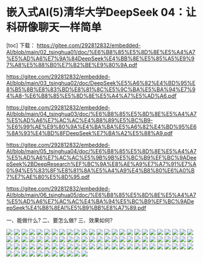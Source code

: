 嵌入式AI(5)清华大学DeepSeek 04：让科研像聊天一样简单
===
[toc]
下载：
https://gitee.com/292812832/embedded-AI/blob/main/02_tsinghua01/doc/%E6%B8%85%E5%8D%8E%E5%A4%A7%E5%AD%A6%E7%9A%84DeepSeek%E4%BB%8E%E5%85%A5%E9%97%A8%E5%88%B0%E7%B2%BE%E9%80%9A.pdf

https://gitee.com/292812832/embedded-AI/blob/main/03_tsinghua02/doc/DeepSeek%E5%A6%82%E4%BD%95%E8%B5%8B%E8%83%BD%E8%81%8C%E5%9C%BA%E5%BA%94%E7%94%A8-%E6%B8%85%E5%8D%8E%E5%A4%A7%E5%AD%A6.pdf

https://gitee.com/292812832/embedded-AI/blob/main/04_tsinghua03/doc/%E6%B8%85%E5%8D%8E%E5%A4%A7%E5%AD%A6%E7%AC%AC%E4%B8%89%E5%BC%B9-%E6%99%AE%E9%80%9A%E4%BA%BA%E5%A6%82%E4%BD%95%E6%8A%93%E4%BD%8FDeepSeek%E7%BA%A2%E5%88%A9.pdf

https://gitee.com/292812832/embedded-AI/blob/main/05_tsinghua04/doc/%E6%B8%85%E5%8D%8E%E5%A4%A7%E5%AD%A6%E7%AC%AC%E5%9B%9B%E5%BC%B9%EF%BC%9ADeepSeek%2BDeepResearch%EF%BC%9A%E8%AE%A9%E7%A7%91%E7%A0%94%E5%83%8F%E8%81%8A%E5%A4%A9%E4%B8%80%E6%A0%B7%E7%AE%80%E5%8D%95.pdf

https://gitee.com/292812832/embedded-AI/blob/main/06_tsinghua05/doc/%E6%B8%85%E5%8D%8E%E5%A4%A7%E5%AD%A6%E7%AC%AC%E4%BA%94%E5%BC%B9%EF%BC%9ADeepSeek%E4%B8%8EAI%E5%B9%BB%E8%A7%89.pdf



一、能做什么?
二、要怎么做?
三、效果如何?

![](./images/清华大学第四弹：DeepSeek+DeepResearch：让科研像聊天一样简单-图片-0.jpg)
![](./images/清华大学第四弹：DeepSeek+DeepResearch：让科研像聊天一样简单-图片-1.jpg)
![](./images/清华大学第四弹：DeepSeek+DeepResearch：让科研像聊天一样简单-图片-2.jpg)
![](./images/清华大学第四弹：DeepSeek+DeepResearch：让科研像聊天一样简单-图片-3.jpg)
![](./images/清华大学第四弹：DeepSeek+DeepResearch：让科研像聊天一样简单-图片-4.jpg)
![](./images/清华大学第四弹：DeepSeek+DeepResearch：让科研像聊天一样简单-图片-5.jpg)
![](./images/清华大学第四弹：DeepSeek+DeepResearch：让科研像聊天一样简单-图片-6.jpg)
![](./images/清华大学第四弹：DeepSeek+DeepResearch：让科研像聊天一样简单-图片-7.jpg)
![](./images/清华大学第四弹：DeepSeek+DeepResearch：让科研像聊天一样简单-图片-8.jpg)
![](./images/清华大学第四弹：DeepSeek+DeepResearch：让科研像聊天一样简单-图片-9.jpg)
![](./images/清华大学第四弹：DeepSeek+DeepResearch：让科研像聊天一样简单-图片-10.jpg)
![](./images/清华大学第四弹：DeepSeek+DeepResearch：让科研像聊天一样简单-图片-11.jpg)
![](./images/清华大学第四弹：DeepSeek+DeepResearch：让科研像聊天一样简单-图片-12.jpg)
![](./images/清华大学第四弹：DeepSeek+DeepResearch：让科研像聊天一样简单-图片-13.jpg)
![](./images/清华大学第四弹：DeepSeek+DeepResearch：让科研像聊天一样简单-图片-14.jpg)
![](./images/清华大学第四弹：DeepSeek+DeepResearch：让科研像聊天一样简单-图片-15.jpg)
![](./images/清华大学第四弹：DeepSeek+DeepResearch：让科研像聊天一样简单-图片-16.jpg)
![](./images/清华大学第四弹：DeepSeek+DeepResearch：让科研像聊天一样简单-图片-17.jpg)
![](./images/清华大学第四弹：DeepSeek+DeepResearch：让科研像聊天一样简单-图片-18.jpg)
![](./images/清华大学第四弹：DeepSeek+DeepResearch：让科研像聊天一样简单-图片-19.jpg)
![](./images/清华大学第四弹：DeepSeek+DeepResearch：让科研像聊天一样简单-图片-20.jpg)
![](./images/清华大学第四弹：DeepSeek+DeepResearch：让科研像聊天一样简单-图片-21.jpg)
![](./images/清华大学第四弹：DeepSeek+DeepResearch：让科研像聊天一样简单-图片-22.jpg)
![](./images/清华大学第四弹：DeepSeek+DeepResearch：让科研像聊天一样简单-图片-23.jpg)
![](./images/清华大学第四弹：DeepSeek+DeepResearch：让科研像聊天一样简单-图片-24.jpg)
![](./images/清华大学第四弹：DeepSeek+DeepResearch：让科研像聊天一样简单-图片-25.jpg)
![](./images/清华大学第四弹：DeepSeek+DeepResearch：让科研像聊天一样简单-图片-26.jpg)
![](./images/清华大学第四弹：DeepSeek+DeepResearch：让科研像聊天一样简单-图片-27.jpg)
![](./images/清华大学第四弹：DeepSeek+DeepResearch：让科研像聊天一样简单-图片-28.jpg)
![](./images/清华大学第四弹：DeepSeek+DeepResearch：让科研像聊天一样简单-图片-29.jpg)
![](./images/清华大学第四弹：DeepSeek+DeepResearch：让科研像聊天一样简单-图片-30.jpg)
![](./images/清华大学第四弹：DeepSeek+DeepResearch：让科研像聊天一样简单-图片-31.jpg)
![](./images/清华大学第四弹：DeepSeek+DeepResearch：让科研像聊天一样简单-图片-32.jpg)
![](./images/清华大学第四弹：DeepSeek+DeepResearch：让科研像聊天一样简单-图片-33.jpg)
![](./images/清华大学第四弹：DeepSeek+DeepResearch：让科研像聊天一样简单-图片-34.jpg)
![](./images/清华大学第四弹：DeepSeek+DeepResearch：让科研像聊天一样简单-图片-35.jpg)
![](./images/清华大学第四弹：DeepSeek+DeepResearch：让科研像聊天一样简单-图片-36.jpg)
![](./images/清华大学第四弹：DeepSeek+DeepResearch：让科研像聊天一样简单-图片-37.jpg)
![](./images/清华大学第四弹：DeepSeek+DeepResearch：让科研像聊天一样简单-图片-38.jpg)
![](./images/清华大学第四弹：DeepSeek+DeepResearch：让科研像聊天一样简单-图片-39.jpg)
![](./images/清华大学第四弹：DeepSeek+DeepResearch：让科研像聊天一样简单-图片-40.jpg)
![](./images/清华大学第四弹：DeepSeek+DeepResearch：让科研像聊天一样简单-图片-41.jpg)
![](./images/清华大学第四弹：DeepSeek+DeepResearch：让科研像聊天一样简单-图片-42.jpg)
![](./images/清华大学第四弹：DeepSeek+DeepResearch：让科研像聊天一样简单-图片-43.jpg)
![](./images/清华大学第四弹：DeepSeek+DeepResearch：让科研像聊天一样简单-图片-44.jpg)
![](./images/清华大学第四弹：DeepSeek+DeepResearch：让科研像聊天一样简单-图片-45.jpg)
![](./images/清华大学第四弹：DeepSeek+DeepResearch：让科研像聊天一样简单-图片-46.jpg)
![](./images/清华大学第四弹：DeepSeek+DeepResearch：让科研像聊天一样简单-图片-47.jpg)
![](./images/清华大学第四弹：DeepSeek+DeepResearch：让科研像聊天一样简单-图片-48.jpg)
![](./images/清华大学第四弹：DeepSeek+DeepResearch：让科研像聊天一样简单-图片-49.jpg)
![](./images/清华大学第四弹：DeepSeek+DeepResearch：让科研像聊天一样简单-图片-50.jpg)
![](./images/清华大学第四弹：DeepSeek+DeepResearch：让科研像聊天一样简单-图片-51.jpg)
![](./images/清华大学第四弹：DeepSeek+DeepResearch：让科研像聊天一样简单-图片-52.jpg)
![](./images/清华大学第四弹：DeepSeek+DeepResearch：让科研像聊天一样简单-图片-53.jpg)
![](./images/清华大学第四弹：DeepSeek+DeepResearch：让科研像聊天一样简单-图片-54.jpg)
![](./images/清华大学第四弹：DeepSeek+DeepResearch：让科研像聊天一样简单-图片-55.jpg)
![](./images/清华大学第四弹：DeepSeek+DeepResearch：让科研像聊天一样简单-图片-56.jpg)
![](./images/清华大学第四弹：DeepSeek+DeepResearch：让科研像聊天一样简单-图片-57.jpg)
![](./images/清华大学第四弹：DeepSeek+DeepResearch：让科研像聊天一样简单-图片-58.jpg)
![](./images/清华大学第四弹：DeepSeek+DeepResearch：让科研像聊天一样简单-图片-59.jpg)
![](./images/清华大学第四弹：DeepSeek+DeepResearch：让科研像聊天一样简单-图片-60.jpg)
![](./images/清华大学第四弹：DeepSeek+DeepResearch：让科研像聊天一样简单-图片-61.jpg)
![](./images/清华大学第四弹：DeepSeek+DeepResearch：让科研像聊天一样简单-图片-62.jpg)
![](./images/清华大学第四弹：DeepSeek+DeepResearch：让科研像聊天一样简单-图片-63.jpg)
![](./images/清华大学第四弹：DeepSeek+DeepResearch：让科研像聊天一样简单-图片-64.jpg)
![](./images/清华大学第四弹：DeepSeek+DeepResearch：让科研像聊天一样简单-图片-65.jpg)
![](./images/清华大学第四弹：DeepSeek+DeepResearch：让科研像聊天一样简单-图片-66.jpg)
![](./images/清华大学第四弹：DeepSeek+DeepResearch：让科研像聊天一样简单-图片-67.jpg)
![](./images/清华大学第四弹：DeepSeek+DeepResearch：让科研像聊天一样简单-图片-68.jpg)
![](./images/清华大学第四弹：DeepSeek+DeepResearch：让科研像聊天一样简单-图片-69.jpg)
![](./images/清华大学第四弹：DeepSeek+DeepResearch：让科研像聊天一样简单-图片-70.jpg)
![](./images/清华大学第四弹：DeepSeek+DeepResearch：让科研像聊天一样简单-图片-71.jpg)
![](./images/清华大学第四弹：DeepSeek+DeepResearch：让科研像聊天一样简单-图片-72.jpg)
![](./images/清华大学第四弹：DeepSeek+DeepResearch：让科研像聊天一样简单-图片-73.jpg)
![](./images/清华大学第四弹：DeepSeek+DeepResearch：让科研像聊天一样简单-图片-74.jpg)
![](./images/清华大学第四弹：DeepSeek+DeepResearch：让科研像聊天一样简单-图片-75.jpg)
![](./images/清华大学第四弹：DeepSeek+DeepResearch：让科研像聊天一样简单-图片-76.jpg)
![](./images/清华大学第四弹：DeepSeek+DeepResearch：让科研像聊天一样简单-图片-77.jpg)
![](./images/清华大学第四弹：DeepSeek+DeepResearch：让科研像聊天一样简单-图片-78.jpg)
![](./images/清华大学第四弹：DeepSeek+DeepResearch：让科研像聊天一样简单-图片-79.jpg)
![](./images/清华大学第四弹：DeepSeek+DeepResearch：让科研像聊天一样简单-图片-80.jpg)
![](./images/清华大学第四弹：DeepSeek+DeepResearch：让科研像聊天一样简单-图片-81.jpg)
![](./images/清华大学第四弹：DeepSeek+DeepResearch：让科研像聊天一样简单-图片-82.jpg)
![](./images/清华大学第四弹：DeepSeek+DeepResearch：让科研像聊天一样简单-图片-83.jpg)
![](./images/清华大学第四弹：DeepSeek+DeepResearch：让科研像聊天一样简单-图片-84.jpg)
![](./images/清华大学第四弹：DeepSeek+DeepResearch：让科研像聊天一样简单-图片-85.jpg)
